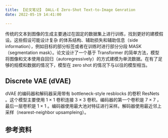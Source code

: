 ```yaml
---
title: 【论文笔记】 DALL-E Zero-Shot Text-to-Image Genration
date: 2022-05-19 14:41:00

---
```








传统的文本到图像的生成主要通过在固定的数据集上进行训练，找到更好的建模假设。这些假设可能设计复杂 的体系结构、辅助损失和辅助信息（side information），例如目标的部分标签或者在训练时进行部分分段 MASK （segmentation mask）。论文设计了一个基于 Transformer 的简单方法，模型将图像和文本使用自回归（autoregressively）的方式建模为单流数据。在有了足够的规模和数据的情况下，模型在 zero shot 的情况下与以往的模型相当。





## Discrete VAE (dVAE)

dVAE 的编码器和解码器采用带有 bottleneck-style resblocks 的卷积 ResNets 。这个模型主要使用 1 × 1 卷积连接 3 × 3 卷积。编码器的第一个卷积是 7 × 7 ，最后一层卷积是 1 × 1 。编码器使用最大池对特征进行采样。解码器使用最近邻上采样（nearest-neighbor upsampleing）。















## 参考资料

[^1]:[DALL·E: Creating Images from Text](https://openai.com/blog/dall-e/)
